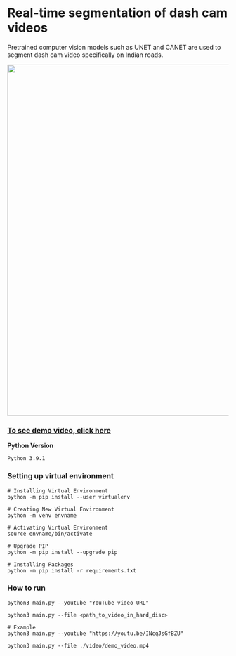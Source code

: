 # Real-time segmentation of dash cam videos
Pretrained computer vision models such as UNET and CANET are used to segment dash cam video specifically on Indian roads.


<img src="https://media1.giphy.com/media/v1.Y2lkPTc5MGI3NjExY3plb2d2MWk3bnlheXY5eWRsNTBibWNtcmR1YTJ5ajhkc3hqc3R1ZCZlcD12MV9pbnRlcm5hbF9naWZfYnlfaWQmY3Q9Zw/5e8MseZLO4dS6BK6N7/giphy.gif" width="800">

### [To see demo video, click here](https://youtu.be/U3R7oS2YvK4)


**Python Version**
```
Python 3.9.1
```

### Setting up virtual environment

```console
# Installing Virtual Environment
python -m pip install --user virtualenv

# Creating New Virtual Environment
python -m venv envname

# Activating Virtual Environment
source envname/bin/activate

# Upgrade PIP
python -m pip install --upgrade pip

# Installing Packages
python -m pip install -r requirements.txt
```

### How to run

```console
python3 main.py --youtube "YouTube video URL"

python3 main.py --file <path_to_video_in_hard_disc>

# Example
python3 main.py --youtube "https://youtu.be/INcqJsGfBZU"

python3 main.py --file ./video/demo_video.mp4
```
